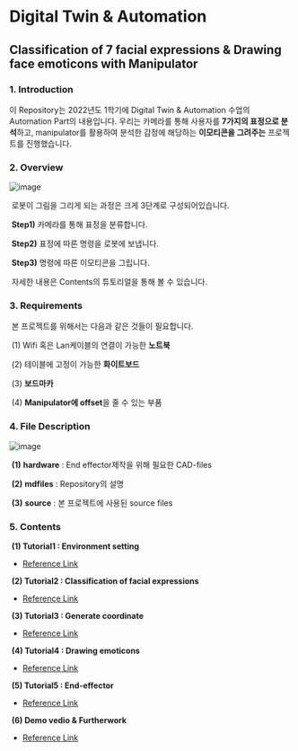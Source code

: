 

# Digital Twin & Automation
## Classification of 7 facial expressions & Drawing face emoticons with Manipulator

### 1. Introduction
이 Repository는 2022년도 1학기에 Digital Twin & Automation 수업의 Automation Part의 내용입니다.
​우리는 카메라를 통해 사용자를 **7가지의 표정으로 분석**하고, manipulator를 활용하여 분석한 감정에 해당하는 **이모티콘을 그려주는** 프로젝트를 진행했습니다.


### 2. Overview
![image](https://user-images.githubusercontent.com/84506968/176113683-1203b68f-0ffd-4453-8deb-4568e05cae64.png)

 ​	로봇이 그림을 그리게 되는 과정은 크게 3단계로 구성되어있습니다.

 ​	**Step1)** 카메라를 통해 표정을 분류합니다.

 ​	**Step2)** 표정에 따른 명령을 로봇에 보냅니다.

 ​	**Step3)** 명령에 따른 이모티콘을 그립니다.

 ​	자세한 내용은 Contents의 튜토리얼을 통해 볼 수 있습니다.



### 3. Requirements
​	본 프로젝트를 위해서는 다음과 같은 것들이 필요합니다.

​	(1) Wifi 혹은 Lan케이블의 연결이 가능한 **노트북**

​	(2) 테이블에 고정이 가능한 **화이트보드**

​	(3) **보드마카**

​	(4) **Manipulator에 offset**을 줄 수 있는 부품 



### 4. File Description

![image](https://user-images.githubusercontent.com/84506968/176116697-aed4abe5-020c-4aaf-9a3e-ae9c0b08745f.png)

​	**(1)** **hardware** : End effector제작을 위해 필요한 CAD-files

​	**(2)** **mdfiles** : Repository의 설명

​	**(3)** **source** : 본 프로젝트에 사용된 source files


### 5. Contents
​	**(1) Tutorial1 : Environment setting**

* [Reference Link](https://github.com/jw-park-980508/Digital-Twin-Automation/blob/main/Automation/mdfiles/Tutorial0_EnvironmentSetting.md)

​	**(2) Tutorial2 : Classification of facial expressions**

* [Reference Link](https://github.com/jw-park-980508/Digital-Twin-Automation/blob/main/Automation/mdfiles/Tutorial1_ClassificationofFacialExpressions.md)

​	**(3) Tutorial3 : Generate coordinate**

* [Reference Link](https://github.com/jw-park-980508/Digital-Twin-Automation/blob/main/Automation/mdfiles/Tutorial2_GenerateCoordinate.md)

​	**(4) Tutorial4 : Drawing emoticons**

* [Reference Link](https://github.com/jw-park-980508/Digital-Twin-Automation/blob/main/Automation/mdfiles/Tutorial3_Drawing%20emoticons.md)

​	**(5) Tutorial5 : End-effector**

* [Reference Link](https://github.com/jw-park-980508/Digital-Twin-Automation/blob/main/Automation/mdfiles/Tutorial4_EndEffector.md)

​	**(6) Demo vedio & Furtherwork**

* [Reference Link](https://github.com/jw-park-980508/Digital-Twin-Automation/blob/main/Automation/mdfiles/DemoVideo_FutureWork.md)
